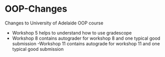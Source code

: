 # OOP-Changes
Changes to University of Adelaide OOP course

- Workshop 5 helps to understand how to use gradescope 
- Workshop 8 contains autograder for workshop 8 and one typical good submission
-Workshop 11 contains autograde for workshop 11 and one typical good submission
